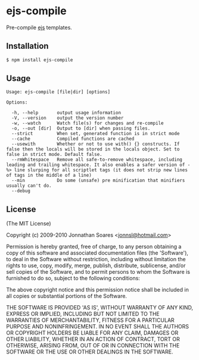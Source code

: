 # ejs-compile

Pre-compile [ejs](https://github.com/visionmedia/ejs) templates.

## Installation

```bash
$ npm install ejs-compile
```

## Usage

```
Usage: ejs-compile [file|dir] [options]

Options:

  -h, --help       output usage information
  -V, --version    output the version number
  -w, --watch      Watch file(s) for changes and re-compile
  -o, --out [dir]  Output to [dir] when passing files.
  --strict         When set, generated function is in strict mode
  --cache          Compiled functions are cached
  --usewith        Whether or not to use with() {} constructs. If false then the locals will be stored in the locals object. Set to false in strict mode. Default false.
  --rmWhitespace   Remove all safe-to-remove whitespace, including leading and trailing whitespace. It also enables a safer version of -%> line slurping for all scriptlet tags (it does not strip new lines of tags in the middle of a line)
  --min            Do some (unsafe) pre minification that minifiers usually can't do.
  --debug
```

## License

(The MIT License)

Copyright (c) 2009-2010 Jonnathan Soares &lt;jonnsl@hotmail.com&gt;

Permission is hereby granted, free of charge, to any person obtaining
a copy of this software and associated documentation files (the
'Software'), to deal in the Software without restriction, including
without limitation the rights to use, copy, modify, merge, publish,
distribute, sublicense, and/or sell copies of the Software, and to
permit persons to whom the Software is furnished to do so, subject to
the following conditions:

The above copyright notice and this permission notice shall be
included in all copies or substantial portions of the Software.

THE SOFTWARE IS PROVIDED 'AS IS', WITHOUT WARRANTY OF ANY KIND,
EXPRESS OR IMPLIED, INCLUDING BUT NOT LIMITED TO THE WARRANTIES OF
MERCHANTABILITY, FITNESS FOR A PARTICULAR PURPOSE AND NONINFRINGEMENT.
IN NO EVENT SHALL THE AUTHORS OR COPYRIGHT HOLDERS BE LIABLE FOR ANY
CLAIM, DAMAGES OR OTHER LIABILITY, WHETHER IN AN ACTION OF CONTRACT,
TORT OR OTHERWISE, ARISING FROM, OUT OF OR IN CONNECTION WITH THE
SOFTWARE OR THE USE OR OTHER DEALINGS IN THE SOFTWARE.
